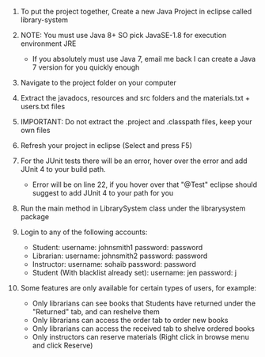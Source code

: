 1. To put the project together, Create a new Java Project in eclipse called library-system
2. NOTE: You must use Java 8+ SO pick JavaSE-1.8 for execution environment JRE
	- If you absolutely must use Java 7, email me back I can create a Java 7 version for you quickly enough
3. Navigate to the project folder on your computer
4. Extract the javadocs, resources and src folders and the materials.txt + users.txt files
5. IMPORTANT: Do not extract the .project and .classpath files, keep your own files
6. Refresh your project in eclipse (Select and press F5)
7. For the JUnit tests there will be an error, hover over the error and add JUnit 4 to your build path.
	- Error will be on line 22, if you hover over that "@Test" eclipse should suggest to add JUnit 4 to your path for you
8. Run the main method in LibrarySystem class under the librarysystem package
9. Login to any of the following accounts:
	- Student:
		username: johnsmith1
		password: password
	- Librarian:
		username: johnsmith2
		password: password
	- Instructor:
		username: sohaib
		password: password
	- Student (With blacklist already set):
		username: jen
		password: j

10. Some features are only available for certain types of users, for example:
	- Only librarians can see books that Students have returned under the "Returned" tab, and can reshelve them
	- Only librarians can access the order tab to order new books
	- Only librarians can access the received tab to shelve ordered books
	- Only instructors can reserve materials (Right click in browse menu and click Reserve)